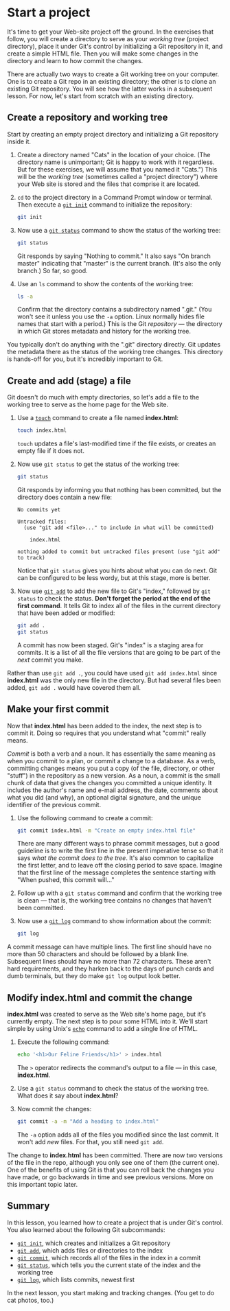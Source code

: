 # Start a project

It's time to get your Web-site project off the ground. In the exercises that follow, you will create a directory to serve as your *working tree*  (project directory), place it under Git's control by initializing a Git repository in it, and create a simple HTML file. Then you will make some changes in the directory and learn to how commit the changes. 

There are actually two ways to create a Git working tree on your computer. One is to create a Git repo in an existing directory; the other is to clone an existing Git repository. You will see how the latter works in a subsequent lesson. For now, let's start from scratch with an existing directory.

## Create a repository and working tree

Start by creating an empty project directory and initializing a Git repository
inside it.

1. Create a directory named "Cats" in the location of your choice. (The directory name is unimportant; Git is happy to work with it regardless. But for these exercises, we will assume that you named it "Cats.") This will be the *working tree* (sometimes called a "project directory") where your Web site is stored and the files that comprise it are located.

1. `cd` to the project directory in a Command Prompt window or terminal. Then execute a [`git init`](https://git-scm.com/docs/git-init) command to initialize the repository:

	```bash
	git init
	```
1. Now use a [`git status`](https://git-scm.com/docs/git-status) command to show the status of the working tree:

	```bash
	git status
	```

	Git responds by saying "Nothing to commit." It also says "On branch master" indicating that "master" is the current branch. (It's also the only branch.) So far, so good.

1. Use an `ls` command to show the contents of the working tree:

	```bash
	ls -a
	```

	Confirm that the directory contains a subdirectory named ".git." (You won't see it unless you use the `-a` option. Linux normally hides file names that start with a period.) This is  the Git *repository* — the directory in which Git stores metadata and history for the working tree.

You typically don't do anything with the ".git" directory directly. Git updates the metadata there as the status of the working tree changes. This directory is hands-off for you, but it's incredibly important to Git.

## Create and add (stage) a file

Git doesn't do much with empty directories, so let's add a file to the working
tree to serve as the home page for the Web site.

1. Use a [`touch`](https://linux.die.net/man/1/touch) command to create a file named **index.html**:

	```bash
	touch index.html
	```

	`touch` updates a file's last-modified time if the file exists, or creates an empty file if it does not.

1. Now use `git status` to get the status of the working tree:

	```bash
	git status
	```

	Git responds by informing you that nothing has been committed, but the directory does contain a new file:

	```
	No commits yet
	
	Untracked files:
	  (use "git add <file>..." to include in what will be committed)
	
		index.html
	
	nothing added to commit but untracked files present (use "git add" to track)
	```

	Notice that `git status` gives you hints about what you can do next. Git can be configured to be less wordy, but at this stage, more is better.

1. Now use [`git add`](https://git-scm.com/docs/git-status) to add the new file to Git's "index," followed by `git status` to check the status. **Don't forget the period at the end of the first command**. It tells Git to index all of the files in the current directory that have been added or modified:

	```bash
	git add .
	git status
	```

	A commit has now been staged. Git's "index" is a staging area for commits. It is a list of all the file versions that are going to be part of the *next* commit you make.

Rather than use `git add .`, you could have used `git add index.html` since **index.html** was the only new file in the directory. But had several files been added, `git add .` would have covered them all.

## Make your first commit

Now that **index.html** has been added to the index, the next step is to commit it. Doing so requires that you understand what "commit" really means.

_Commit_ is both a verb and a noun. It has essentially the same meaning as when you commit to a plan, or commit a change to a database. As a verb, committing changes means you put a copy (of the file, directory, or other "stuff") in the repository as a new version. As a noun, a commit is the small chunk of data that gives the changes you committed a unique identity. It includes the author's name and e-mail address, the date, comments about what you did (and why), an optional digital signature, and the unique identifier of the previous commit.

1. Use the following command to create a commit:

	```bash
	git commit index.html -m "Create an empty index.html file"
	```

	There are many different ways to phrase commit messages, but a good guideline is to write the first line in the present imperative tense so that it says *what the commit does to the tree*. It's also common to capitalize the first letter, and to leave off the closing period to save space. Imagine that the first line of the message completes the sentence starting with "When pushed, this commit will..."  

1. Follow up with a `git status` command and confirm that the working tree is clean — that is, the working tree contains no changes that haven't been committed.

1. Now use a [`git log`](https://git-scm.com/docs/git-log) command to show information about the commit:

	```bash
	git log
	```

A commit message can have multiple lines. The first line should have no more than 50 characters and should be followed by a blank line. Subsequent lines should have no more than 72 characters. These aren't hard requirements, and they harken back to the days of punch cards and dumb terminals, but they do make `git log` output look better.

## Modify index.html and commit the change

**index.html** was created to serve as the Web site's home page, but it's currently empty. The next step is to pour some HTML into it. We'll start simple by using Unix's [`echo`](https://linux.die.net/man/1/echo) command to add a single line of HTML.

1. Execute the following command:

	```bash
	echo '<h1>Our Feline Friends</h1>' > index.html
	```

	The `>` operator redirects the command's output to a file — in this case, **index.html**.

1. Use a `git status` command to check the status of the working tree. What does it say about **index.html**?

1. Now commit the changes:

	```bash
	git commit -a -m "Add a heading to index.html"
	```

	The `-a` option adds all of the files you modified since the last commit.  It won't add _new_ files. For that, you still need `git add`.

The change to **index.html** has been committed. There are now two versions of the file in the repo, although you only see one of them (the current one). One of the benefits of using Git is that you can roll back the changes you have made, or go backwards in time and see previous versions. More on this important topic later.

## Summary

In this lesson, you learned how to create a project that is under Git's control. You also learned about the following Git subcommands:

- [`git init`](https://git-scm.com/docs/git-init), which creates and initializes a Git repository
- [`git add`](https://git-scm.com/docs/git-add), which adds files or directories to the index
- [`git commit`](https://git-scm.com/docs/git-commit), which records all of the files in the index in a commit
- [`git status`](https://git-scm.com/docs/git-status), which tells you the current state of the index and the working tree
- [`git log`](https://git-scm.com/docs/git-log), which lists commits, newest first

In the next lesson, you start making and tracking changes. (You get to do cat photos, too.)
